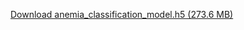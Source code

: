 [Download anemia_classification_model.h5 (273.6 MB)](https://drive.google.com/file/d/14SWnczT3aMRRpkdezk7uO0vDOEttT159/view?usp=drive_link)
